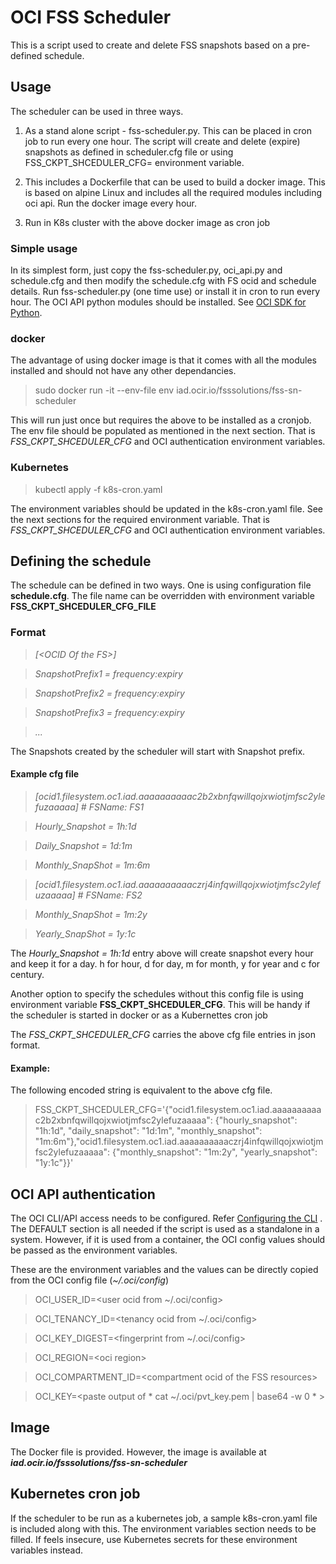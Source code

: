 # OCI FSS Scheduler

This is a script used to create and delete FSS snapshots based on a pre-defined schedule. 

## Usage

The scheduler can be used in three ways.

1. As a stand alone script - fss-scheduler.py. This can be placed in cron job to run every one hour. The script will create and delete (expire) snapshots as defined in scheduler.cfg file or using FSS_CKPT_SHCEDULER_CFG= environment variable.

2. This includes a Dockerfile that can be used to build a docker image. This is based on alpine Linux and includes all the required modules including oci api. Run the docker image every hour.

3. Run in K8s cluster with the above docker image  as cron job 

### Simple usage

In its simplest form, just copy the fss-scheduler.py, oci_api.py and schedule.cfg and then modify the schedule.cfg with FS ocid and schedule details.  Run fss-scheduler.py (one time use) or install it in cron to run every hour. The OCI API python modules should be installed. See [OCI SDK for Python](https://docs.oracle.com/en-us/iaas/Content/API/SDKDocs/pythonsdk.htm). 

### docker

The advantage of using docker image is that it comes with all the modules installed and should not have any other dependancies. 

> sudo docker run -it --env-file env iad.ocir.io/fsssolutions/fss-sn-scheduler

This will run just once but requires the above to be installed as a cronjob. The env file should be populated as mentioned in the next section. That is *FSS_CKPT_SHCEDULER_CFG* and OCI authentication environment variables. 

### Kubernetes

> kubectl apply -f k8s-cron.yaml

The environment variables should be updated in the k8s-cron.yaml file. See the next sections for the required environment variable. That is *FSS_CKPT_SHCEDULER_CFG* and OCI authentication environment variables. 

## Defining the schedule

The schedule can be defined in two ways. One is using configuration file **schedule.cfg**. The file name can be overridden with environment variable **FSS_CKPT_SHCEDULER_CFG_FILE**

### Format 

> *[\<OCID Of the FS\>]*

> *SnapshotPrefix1 = frequency:expiry*

> *SnapshotPrefix2 = frequency:expiry*

> *SnapshotPrefix3 = frequency:expiry*

> *...*

The Snapshots created by the scheduler will start with Snapshot prefix.

#### Example cfg file

> *[ocid1.filesystem.oc1.iad.aaaaaaaaaac2b2xbnfqwillqojxwiotjmfsc2ylefuzaaaaa] # FSName: FS1*

> *Hourly_Snapshot = 1h:1d*  

> *Daily_Snapshot =  1d:1m*  

> *Monthly_SnapShot = 1m:6m* 

> *[ocid1.filesystem.oc1.iad.aaaaaaaaaaczrj4infqwillqojxwiotjmfsc2ylefuzaaaaa] # FSName: FS2*

> *Monthly_SnapShot = 1m:2y*

> *Yearly_SnapShot = 1y:1c*  


The *Hourly_Snapshot = 1h:1d* entry above will create snapshot every hour and keep it for a day. h for hour, d for day, m for month, y for year and c for century. 

Another option to specify the schedules without this config file is using environment variable **FSS_CKPT_SHCEDULER_CFG**. This will be handy if the scheduler is started in docker or as a Kubernettes cron job

The *FSS_CKPT_SHCEDULER_CFG* carries the above cfg file entries in json format. 

#### Example:

The following encoded string is equivalent to the above cfg file. 

> FSS_CKPT_SHCEDULER_CFG='{"ocid1.filesystem.oc1.iad.aaaaaaaaaac2b2xbnfqwillqojxwiotjmfsc2ylefuzaaaaa": {"hourly_snapshot": "1h:1d", "daily_snapshot": "1d:1m", "monthly_snapshot": "1m:6m"},"ocid1.filesystem.oc1.iad.aaaaaaaaaaczrj4infqwillqojxwiotjmfsc2ylefuzaaaaa": {"monthly_snapshot": "1m:2y", "yearly_snapshot": "1y:1c"}}'

## OCI API authentication

The OCI CLI/API access needs to be configured. Refer [Configuring the CLI](https://docs.oracle.com/en-us/iaas/Content/API/SDKDocs/cliconfigure.htm) . The DEFAULT section is all needed if the script is used as a standalone in a system. However, if it is used from a container, the OCI config values should be passed as the environment variables. 

These are the environment variables and the values can be directly copied from the OCI config file (*~/.oci/config*)

> OCI_USER_ID=\<user ocid from ~/.oci/config\>

> OCI_TENANCY_ID=\<tenancy ocid from ~/.oci/config\>

> OCI_KEY_DIGEST=\<fingerprint from ~/.oci/config\>

> OCI_REGION=\<oci region\>

> OCI_COMPARTMENT_ID=\<compartment ocid of the FSS resources\>

> OCI_KEY=\<paste output of * cat ~/.oci/pvt_key.pem | base64 -w 0 * \>

## Image

The Docker file is provided. However, the image is available at ***iad.ocir.io/fsssolutions/fss-sn-scheduler***

## Kubernetes cron job

If the scheduler to be run as a kubernetes job, a sample k8s-cron.yaml file is included along with this. The environment variables section needs to be filled. If feels insecure, use Kubernetes secrets for these environment variables instead. 